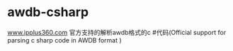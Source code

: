 # awdb-csharp
www.ipplus360.com 官方支持的解析awdb格式的c #代码(Official support for parsing c sharp code in AWDB format )
